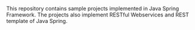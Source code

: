 This repository contains sample projects implemented in Java Spring Framework. 
The projects also implement RESTful Webservices and REST template of Java Spring. 
